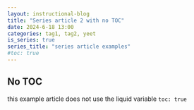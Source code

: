 ```yaml
---
layout: instructional-blog
title: "Series article 2 with no TOC"
date: 2024-6-18 13:00
categories: tag1, tag2, yeet
is_series: true
series_title: "series article examples"
#toc: true
---
```


## No TOC

this example article does not use the liquid variable `toc: true`
